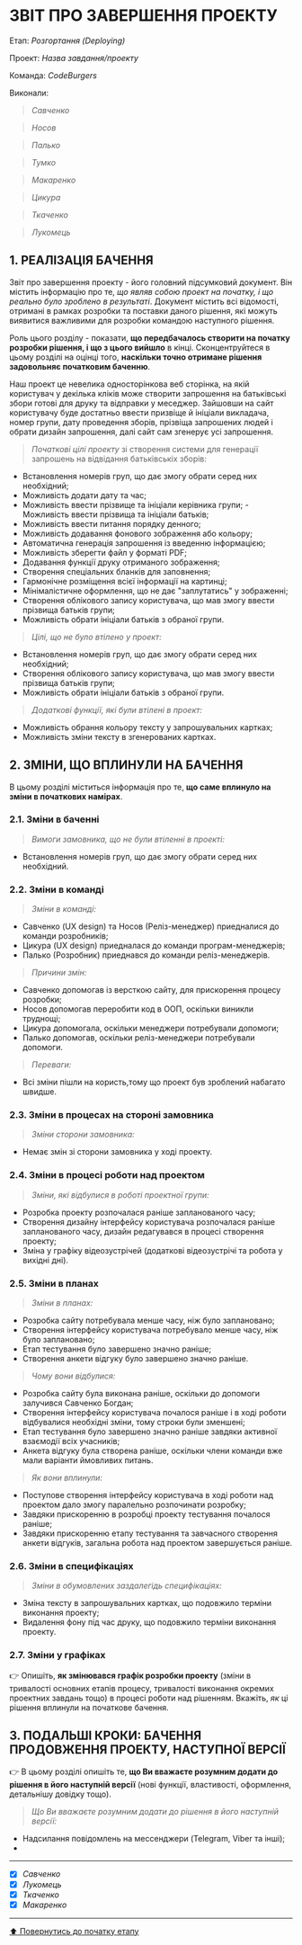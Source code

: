 ﻿# ЗВІТ ПРО ЗАВЕРШЕННЯ ПРОЕКТУ

Етап: *Розгортання (Deploying)*

Проект: *Назва завдання/проекту*

Команда: *CodeBurgers*

Виконали:
>*Савченко*

>*Носов*

>*Палько*

>*Тумко*

>*Макаренко*

>*Цикура*

>*Ткаченко* 

>*Лукомець*

##  **1. РЕАЛІЗАЦІЯ БАЧЕННЯ**

Звіт про завершення проекту - його головний підсумковий документ. Він містить інформацію про те, *що являв собою проект на початку, і що реально було зроблено в результаті*. Документ містить всі відомості, отримані в рамках розробки та поставки даного рішення, які можуть виявитися важливими для розробки командою наступного рішення. 

Роль цього розділу - показати, **що передбачалось створити на початку розробки рішення, і що з цього вийшло** в кінці. Сконцентруйтеся в цьому розділі на оцінці того, **наскільки точно отримане рішення задовольняє початковим баченню**.

Наш проект це невелика односторінкова веб сторінка, на якій користувач у декілька кліків може створити запрошення на батьківські збори готові для друку та відправки у меседжер. Зайшовши на сайт користувачу буде достатньо ввести призвіще й ініціали викладача, номер групи, дату проведення зборів, прізвіща запрошених людей і обрати дизайн запрошення, далі сайт сам згенерує усі запрошення.

>*Початкові цілі проекту* зі створення системи для генерації запрошень на відвідання батьківськіх зборів: 
- Встановлення номерів груп, що дає змогу обрати серед них необхідний; 
- Можливість додати дату та час;
- Можливість ввести прізвище та ініціали керівника групи; - Можливість ввести прізвища та ініціали батьків;
- Можливість ввести питання порядку денного;
- Можливість додавання фонового зображення або кольору;
- Автоматична генерація запрошення із введенню інформацією;
- Можливість зберегти файл у форматі PDF;
- Додавання функції друку отриманого зображення;
- Створення спеціальних бланків для заповнення;
- Гармонічне розміщення всієї інформації на картинці;
- Мінімалістичне оформлення, що не дає "заплутатись" у зображенні;
- Створення облікового запису користувача, що мав змогу ввести прізвища батьків групи;
- Можливість обрати ініціали батьків з обраної групи.

>*Цілі, що не було втілено у проект:*
- Встановлення номерів груп, що дає змогу обрати серед них необхідний;
- Створення облікового запису користувача, що мав змогу ввести прізвища батьків групи;
- Можливість обрати ініціали батьків з обраної групи.

>*Додаткові функції, які були втілені в проект:*
- Можливість обрання кольору тексту у запрошувальних картках;
- Можливість зміни тексту в згенерованих картках.

##  **2. ЗМІНИ, ЩО ВПЛИНУЛИ НА БАЧЕННЯ**
В цьому розділі міститься інформація про те, **що саме вплинуло на зміни в початкових намірах**. 
   
### **2.1. Зміни в баченні**

>*Вимоги замовника, що не були втіленні в проекті:*
- Встановлення номерів груп, що дає змогу обрати серед них необхідний.

### **2.2. Зміни в команді**

>*Зміни в команді:*
- Савченко (UX design) та Носов (Реліз-менеджер) приедналися до команди розробників;
- Цикура (UX design) приедналася до команди програм-менеджерів;
- Палько (Розробник) приеднався до команди реліз-менеджерів.
   
>*Причини змін:*
- Савченко допомогав із версткою сайту, для прискорення процесу розробки;
- Носов допомогав переробити код в ООП, оскільки виникли труднощі;
- Цикура допомогала, оскільки менеджери потребували допомоги;
- Палько допомогав, оскільки реліз-менеджери потребували допомоги.

>*Переваги:*
- Всі зміни пішли на користь,тому що проект був зроблений набагато швидше.
   
###  **2.3. Зміни в процесах на стороні замовника** 

>*Зміни сторони замовника:*
- Немає змін зі сторони замовника у ході проекту.

###  **2.4. Зміни в процесі роботи над проектом**

>*Зміни, які відбулися в роботі проектної групи:*
- Розробка проекту розпочалася раніше запланованого часу;
- Створення дизайну інтерфейсу користувача розпочалася раніше запланованого часу, дизайн редагувався в процесі створення проекту;
- Зміна у графіку відеозустрічей (додаткові відеозустрічі та робота у вихідні дні).

###  **2.5. Зміни в планах**

>*Зміни в планах:*
- Розробка сайту потребувала менше часу, ніж було заплановано;
- Створення інтерфейсу користувача потребувало менше часу, ніж було заплановано;
- Етап тестування було завершено значно раніше;
- Створення анкети відгуку було завершено значно раніше.
  
>*Чому вони відбулися:*
- Розробка сайту була виконана раніше, оскільки до допомоги залучився Савченко Богдан;
- Створення інтерфейсу користувача почалося раніше і в ході роботи відбувалися необхідні зміни, тому строки були зменшені;
- Етап тестування було завершено значно раніше завдяки активної взаємодії всіх учасників;
- Анкета відгуку була створена раніше, оскільки члени команди вже мали варіанти ймовливих питань.
   
>*Як вони вплинули:*
- Поступове створення інтерфейсу користувача в ході роботи над проектом дало змогу паралельно розпочинати розробку;
- Завдяки прискоренню в розробці проекту тестування почалося раніше;
- Завдяки прискоренню етапу тестування та завчасного створення анкети відгуків, загальна робота над проектом завершується раніше.
   

###  **2.6. Зміни в специфікаціях**

>*Зміни в обумовлених заздалегідь специфікаціях:*
- Зміна тексту в запрошувальних картках, що подовжило терміни виконання проекту;
- Видалення фону під час друку, що подовжило терміни виконання проекту.

###  **2.7. Зміни у графіках**

:point_right: Опишіть, **як змінювався графік розробки проекту** (зміни в тривалості основних етапів процесу, тривалості виконання окремих проектних завдань тощо) в процесі роботи над рішенням. Вкажіть, *як* ці рішення вплинули на початкове бачення.

## **3. ПОДАЛЬШІ КРОКИ: БАЧЕННЯ ПРОДОВЖЕННЯ ПРОЕКТУ, НАСТУПНОЇ ВЕРСІЇ**

:point_right: В цьому розділі опишіть те, **що Ви вважаєте розумним додати до рішення в його наступній версії** (нові функції, властивості, оформлення, детальнішу довідку тощо).
>*Що Ви вважаєте розумним додати до рішення в його наступній версії:*
- Надсилання повідомлень на мессенджери (Telegram, Viber та інші);
- 

---

- [X] *Савченко*
- [x] *Лукомець*
- [x] *Ткаченко*
- [x] *Макаренко*

---
[:arrow_up: Повернутись до початку етапу](/docs/5.Deploying/README.md)



